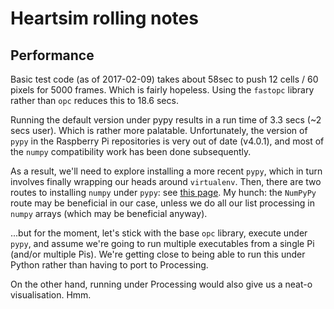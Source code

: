 # Heartsim rolling notes

## Performance

Basic test code (as of 2017-02-09) takes about 58sec to push 12 cells / 60 pixels for 5000 frames. Which is fairly hopeless. Using the `fastopc` library rather than `opc` reduces this to 18.6 secs.

Running the default version under pypy results in a run time of 3.3 secs (~2 secs user). Which is rather more palatable. Unfortunately, the version of `pypy` in the Raspberry Pi repositories is very out of date (v4.0.1), and most of the `numpy` compatibility work has been done subsequently.

As a result, we'll need to explore installing a more recent `pypy`, which in turn involves finally wrapping our heads around `virtualenv`. Then, there are two routes to installing `numpy` under `pypy`: see [this page](http://pypy.org/download.html). My hunch: the `NumPyPy` route may be beneficial in our case, unless we do all our list processing in `numpy` arrays (which may be beneficial anyway).

...but for the moment, let's stick with the base `opc` library, execute under `pypy`, and assume we're going to run multiple executables from a single Pi (and/or multiple Pis). We're getting close to being able to run this under Python rather than having to port to Processing.

On the other hand, running under Processing would also give us a neat-o visualisation. Hmm.
